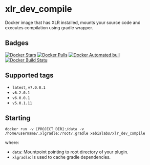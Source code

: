 # xlr_dev_compile #

Docker image that has XLR installed, mounts your source code and executes compilation using gradle wrapper.

## Badges ##
[![Docker Stars](https://img.shields.io/docker/stars/xebialabs/xlr_dev_compile.svg)]()
[![Docker Pulls](https://img.shields.io/docker/pulls/xebialabs/xlr_dev_compile.svg)]()
[![Docker Automated buil](https://img.shields.io/docker/automated/xebialabs/xlr_dev_compile.svg)]()
[![Docker Build Statu](https://img.shields.io/docker/build/xebialabs/xlr_dev_compile.svg)]()

## Supported tags ##

+ `latest`, `v7.0.0.1`
+ `v6.2.0.1`
+ `v6.0.0.1`
+ `v5.0.1.11`

## Starting ##

```
docker run -v [PROJECT_DIR]:/data -v /home/username/.xlgradle:/root/.gradle xebialabs/xlr_dev_compile
```

where:

* `data`: Mountpoint pointing to root directory of your plugin.
* `xlgradle`: Is used to cache gradle dependencies.
